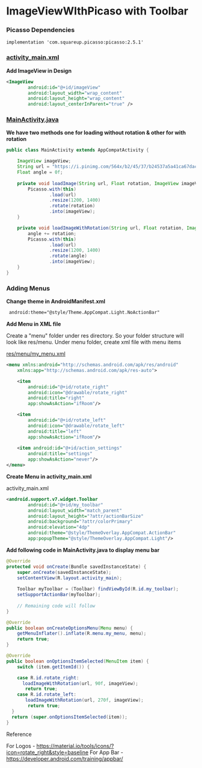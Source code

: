 # ImageViewWIthPicaso with Toolbar

### Picasso Dependencies

```
implementation 'com.squareup.picasso:picasso:2.5.1'
```

### [activity_main.xml](https://github.com/sathya26d94/ImageViewWIthPicaso/blob/master/app/src/main/res/layout/activity_main.xml)

**Add ImageView in Design**

```xml
<ImageView
        android:id="@+id/imageView"
        android:layout_width="wrap_content"
        android:layout_height="wrap_content"
        android:layout_centerInParent="true" />
```

### [MainActivity.java](https://github.com/sathya26d94/ImageViewWIthPicaso/blob/master/app/src/main/java/com/example/sathya/imagedemo/MainActivity.java) 

**We have two methods one for loading without rotation & other for with rotation**

```java
public class MainActivity extends AppCompatActivity {

    ImageView imageView;
    String url = "https://i.pinimg.com/564x/b2/45/37/b24537a5a41ca67dacfec5f3c2655ef9.jpg";
    Float angle = 0f;
    
    private void loadImage(String url, Float rotation, ImageView imageView) {
        Picasso.with(this)
                .load(url)
                .resize(1200, 1400)
                .rotate(rotation)
                .into(imageView);
    }

    private void loadImageWithRotation(String url, Float rotation, ImageView imageView) {
        angle += rotation;
        Picasso.with(this)
                .load(url)
                .resize(1200, 1400)
                .rotate(angle)
                .into(imageView);
    }
}
```

### Adding Menus

**Change theme in AndroidManifest.xml**

```xml
 android:theme="@style/Theme.AppCompat.Light.NoActionBar"
``` 

**Add Menu in XML file**

Create a "menu" folder under res directory. So your folder structure will look like res/menu. Under menu folder, create xml file with menu items

[res/menu/my_menu.xml](https://github.com/sathya26d94/ImageViewWIthPicaso/blob/master/app/src/main/res/menu/my_menu.xml)

```xml
<menu xmlns:android="http://schemas.android.com/apk/res/android"
    xmlns:app="http://schemas.android.com/apk/res-auto">

    <item
        android:id="@+id/rotate_right"
        android:icon="@drawable/rotate_right"
        android:title="right"
        app:showAsAction="ifRoom"/>

    <item
        android:id="@+id/rotate_left"
        android:icon="@drawable/rotate_left"
        android:title="left"
        app:showAsAction="ifRoom"/>
        
    <item android:id="@+id/action_settings"
        android:title="settings"
        app:showAsAction="never"/>
</menu>
```

**Create Menu in activity_main.xml**

activity_main.xml

```xml
<android.support.v7.widget.Toolbar
        android:id="@+id/my_toolbar"
        android:layout_width="match_parent"
        android:layout_height="?attr/actionBarSize"
        android:background="?attr/colorPrimary"
        android:elevation="4dp"
        android:theme="@style/ThemeOverlay.AppCompat.ActionBar"
        app:popupTheme="@style/ThemeOverlay.AppCompat.Light"/>
```

**Add following code in MainActivity.java to display menu bar**

```java
@Override
protected void onCreate(Bundle savedInstanceState) {
    super.onCreate(savedInstanceState);
    setContentView(R.layout.activity_main);
    
    Toolbar myToolbar = (Toolbar) findViewById(R.id.my_toolbar);
    setSupportActionBar(myToolbar);
 
    // Remaining code will follow
}

@Override
public boolean onCreateOptionsMenu(Menu menu) {
    getMenuInflater().inflate(R.menu.my_menu, menu);
    return true;
}

@Override
public boolean onOptionsItemSelected(MenuItem item) {
    switch (item.getItemId()) {

    case R.id.rotate_right:
      loadImageWithRotation(url, 90f, imageView);
       return true;
    case R.id.rotate_left:
       loadImageWithRotation(url, 270f, imageView);
        return true;
  }
  return (super.onOptionsItemSelected(item));
}
```

Reference 

For Logos - https://material.io/tools/icons/?icon=rotate_right&style=baseline
For App Bar - https://developer.android.com/training/appbar/
